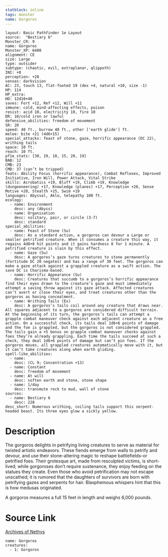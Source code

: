 ```yaml
---
statblock: inline
tags: monster
name: Gorgoros
---
```

```statblock
layout: Basic Pathfinder 1e Layout
source:  "Bestiary 6"
Monster_CR: 9
name: Gorgoros
Monster_XP: 6400
alignment: CE
size: Large
type: outsider
subtype: (chaotic, evil, extraplanar, qlippoth)
INI: +8
perception: +20
senses: darkvision
AC: 23, touch 13, flat-footed 19 (dex +4, natural +10, size -1)
HP: 114
HP_extra: 
HD: 12d10+48
saves: Fort +12, Ref +12, Will +11
immune: cold, mind-affecting effects, poison
resist: acid 10, electricity 10, fire 10
DR: 10/cold iron or lawful
defensive_abilities: freedom of movement
SR: 20
speed: 40 ft., burrow 40 ft., other ['earth glide'] ft.
melee: bite +21 (4d6+15)
special_attacks: feast of stone, gaze, horrific appearance (DC 22), writhing tails
space: 10 ft.
reach: 10 ft.
pf1e_stats: [30, 19, 18, 15, 20, 19]
BAB: 12
CMB: 23
CMD: 37 (can’t be tripped)
feats: Ability Focus (horrific appearance), Combat Reflexes, Improved Initiative, Iron Will, Power Attack, Vital Strike
skills: Acrobatics +19, Bluff +19, Climb +19, Knowledge (dungeoneering) +17, Knowledge (planes) +17, Perception +20, Sense Motive +20, Stealth +15, Swim +19
languages: Abyssal, Aklo, telepathy 100 ft.
ecology:
  - name: Environment
    desc: any (Abyss)
  - name: Organisation
    desc: solitary, pair, or circle (3-7)
    desc: standard
special_abilities:
  - name: Feast of Stone (Su)
    desc: As a standard action, a gorgoros can devour a Large or smaller petrified creature. When it consumes a creature this way, it regains 4d8+8 hit points and it gains hardness 8 for 1 minute. A petrified creature is slain by this effect.
  - name: Gaze (Su)
    desc: A gorgoros’s gaze turns creatures to stone permanently (Fortitude DC 20 negates) and has a range of 30 feet. The gorgoros can make a gaze attack against a grappled creature as a swift action. The save DC is Charisma-based.
  - name: Horrific Appearance (Su)
    desc: Creatures that succumb to a gorgoros’s horrific appearance find their eyes drawn to the creature’s gaze and must immediately attempt a saving throw against its gaze attack. Affected creatures can’t avert or close their eyes, and treat creatures other than the gorgoros as having concealment.
  - name: Writhing Tails (Ex)
    desc: A gorgoros’s tails coil around any creature that draws near. All squares adjacent to a gorgoros are considered difficult terrain. At the beginning of its turn, the gorgoros’s tails can attempt a grapple combat maneuver check against each adjacent creature as a free action. On a successful check, its tails deal 1d6+6 points of damage and the foe is grappled, but the gorgoros is not considered grappled. The tails gain a +5 bonus on grapple combat maneuver checks against foes they’re already grappling. Each time the tails succeed at such a check, they deal 1d6+6 points of damage but can’t pin foes. If the gorgoros moves, all grappled creatures automatically move with it, but it can’t take creatures along when earth gliding.
spell-like_abilities:
  - name:
    desc: (CL 9; Concentration +13)
  - name: Constant
    desc: freedom of movement
  - name: At will
    desc: soften earth and stone, stone shape
  - name: 1/day
    desc: transmute rock to mud, wall of stone
sources:
  - name: Bestiary 6
    desc: 228
desc_short: Numerous writhing, coiling tails support this serpent-headed beast. Its three eyes glow a sickly yellow.
```
# Description
The gorgoros delights in petrifying living creatures to serve as material for twisted artistic endeavors. These fiends emerge from walls to petrify and devour, and use their stone-altering magic to reshape battlefields-or petrified foes. Their grotesque art, made from resculpted victims, is short-lived; while gorgoroses don’t require sustenance, they enjoy feeding on the statues they create. Even those who avoid petrification may not escape unscathed; it is rumored that the daughters of survivors are born with petrifying gazes and serpents for hair. Blasphemous whispers hint that this is how medusas originated. 

A gorgoros measures a full 15 feet in length and weighs 6,000 pounds.
# Source Link
[Archives of Nethys](https://aonprd.com/MonsterDisplay.aspx?ItemName=Gorgoros)
```encounter-table
name: Gorgoros
creatures:
  - 1: Gorgoros
```
